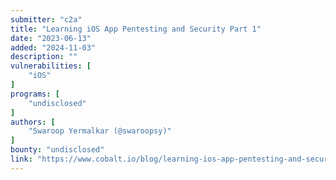 ```yaml
---
submitter: "c2a"
title: "Learning iOS App Pentesting and Security Part 1"
date: "2023-06-13"
added: "2024-11-03"
description: ""
vulnerabilities: [
    "iOS"
]
programs: [
    "undisclosed"
]
authors: [
    "Swaroop Yermalkar (@swaroopsy)"
]
bounty: "undisclosed"
link: "https://www.cobalt.io/blog/learning-ios-app-pentesting-and-security-part-1"
---
```




